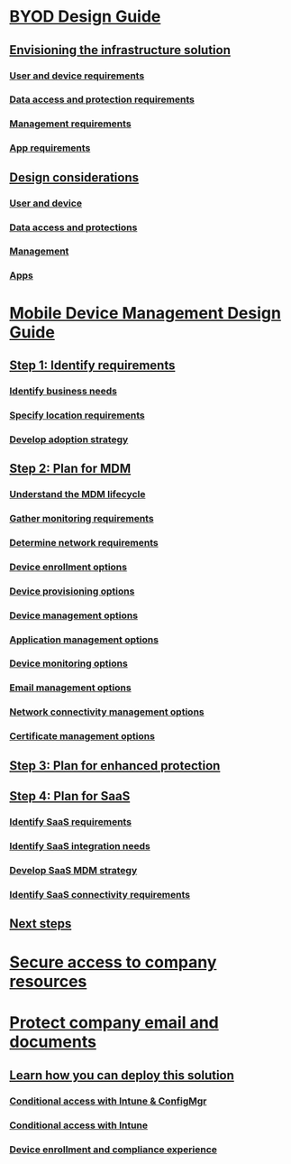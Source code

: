 # [BYOD Design Guide](byod-design-considerations-guide.md)
## [Envisioning the infrastructure solution](byod-envisioning-the-byod-infrastructure-solution.md)
### [User and device requirements](byod-user-device-reqs.md)
### [Data access and protection requirements](byod-data-access-protection-reqs.md)
### [Management requirements](byod-management-reqs.md)
### [App requirements](byod-app-reqs.md)
## [Design considerations](byod-design-considerations.md)
### [User and device](byod-user-and-device-considerations.md)
### [Data access and protections](byod-data-access-and-protection-considerations.md)
### [Management](byod-management-considerations.md)
### [Apps](byod-app-considerations.md)

# [Mobile Device Management Design Guide](mdm-design-considerations-guide.md)
## [Step 1: Identify requirements](mdm-step-1-identify-your-mobile-device-management-requirements.md)
### [Identify business needs](mdm-identify-business-needs.md)
### [Specify location requirements](mdm-specify-mdm-location-requirements.md)
### [Develop adoption strategy](mdm-develop-mdm-adoption-strategy.md)
## [Step 2: Plan for MDM](mdm-step-2-plan-for-mobile-device-management.md)
### [Understand the MDM lifecycle](mdm-understand-mdm-lifecycle.md)
### [Gather monitoring requirements](mdm-gather-monitoring-requirements.md)
### [Determine network requirements](mdm-determine-network-requirements.md)
### [Device enrollment options](mdm-device-enrollment-options.md)
### [Device provisioning options](mdm-device-provisioning-options.md)
### [Device management options](mdm-device-management-options.md)
### [Application management options](mdm-application-management-options.md)
### [Device monitoring options](mdm-device-monitoring-options.md)
### [Email management options](mdm-email-management-options.md)
### [Network connectivity management options](mdm-network-connectivity-management-options.md)
### [Certificate management options](mdm-certificate-management-options.md)
## [Step 3: Plan for enhanced protection](Step-3---Plan-for-enhancing-mobile-devices-protection.md)
## [Step 4: Plan for SaaS](mdm-step-4-plan-for-software-as-a-service-mobile-device-management.md)
### [Identify SaaS requirements](mdm-identify-saas-requirements.md)
### [Identify SaaS integration needs](mdm-identify-saas-solution-infrastructure-integration-needs.md)
### [Develop SaaS MDM strategy](mdm-develop-saas-mdm-strategys.md)
### [Identify SaaS connectivity requirements](mdm-identify-saas-connectivity-requirements.md)
## [Next steps](mdm-next-steps-and-additional-resources.md)


# [Secure access to company resources](Secure-access-to-company-resources-from-any-location-on-any-device.md)

# [Protect company email and documents](Architecture-guidance-for-protecting-company-email-and-documents.md)
## [Learn how you can deploy this solution](learn-how-to-deploy-a-solution-for-protecting-company-email-and-documents)
### [Conditional access with Intune & ConfigMgr](Use-conditional-access-with-Intune-and-Configuration-Manager.md)
### [Conditional access with Intune](use-conditional-access-with-intune.md)
### [Device enrollment and compliance experience](End-user-experience-of-conditional-access.md)
